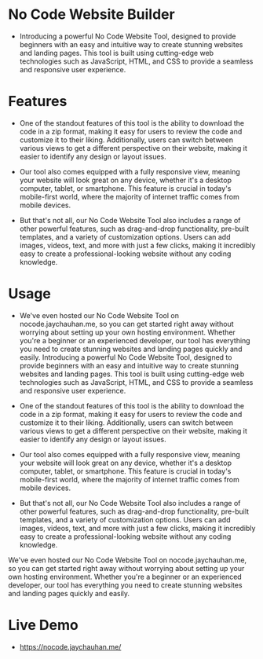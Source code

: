 # No Code Website Builder 

* Introducing a powerful No Code Website Tool, designed to provide beginners with an easy and intuitive way to create stunning websites and landing pages. This tool is built using cutting-edge web technologies such as JavaScript, HTML, and CSS to provide a seamless and responsive user experience.

# Features
* One of the standout features of this tool is the ability to download the code in a zip format, making it easy for users to review the code and customize it to their liking. Additionally, users can switch between various views to get a different perspective on their website, making it easier to identify any design or layout issues.

* Our tool also comes equipped with a fully responsive view, meaning your website will look great on any device, whether it's a desktop computer, tablet, or smartphone. This feature is crucial in today's mobile-first world, where the majority of internet traffic comes from mobile devices.

* But that's not all, our No Code Website Tool also includes a range of other powerful features, such as drag-and-drop functionality, pre-built templates, and a variety of customization options. Users can add images, videos, text, and more with just a few clicks, making it incredibly easy to create a professional-looking website without any coding knowledge.
# Usage
* We've even hosted our No Code Website Tool on nocode.jaychauhan.me, so you can get started right away without worrying about setting up your own hosting environment. Whether you're a beginner or an experienced developer, our tool has everything you need to create stunning websites and landing pages quickly and easily.
Introducing a powerful No Code Website Tool, designed to provide beginners with an easy and intuitive way to create stunning websites and landing pages. This tool is built using cutting-edge web technologies such as JavaScript, HTML, and CSS to provide a seamless and responsive user experience.

* One of the standout features of this tool is the ability to download the code in a zip format, making it easy for users to review the code and customize it to their liking. Additionally, users can switch between various views to get a different perspective on their website, making it easier to identify any design or layout issues.

* Our tool also comes equipped with a fully responsive view, meaning your website will look great on any device, whether it's a desktop computer, tablet, or smartphone. This feature is crucial in today's mobile-first world, where the majority of internet traffic comes from mobile devices.

* But that's not all, our No Code Website Tool also includes a range of other powerful features, such as drag-and-drop functionality, pre-built templates, and a variety of customization options. Users can add images, videos, text, and more with just a few clicks, making it incredibly easy to create a professional-looking website without any coding knowledge.

We've even hosted our No Code Website Tool on nocode.jaychauhan.me, so you can get started right away without worrying about setting up your own hosting environment. Whether you're a beginner or an experienced developer, our tool has everything you need to create stunning websites and landing pages quickly and easily.
# Live Demo
* https://nocode.jaychauhan.me/

